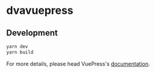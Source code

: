 # dvavuepress

> 

## Development

```bash
yarn dev
yarn build
```

For more details, please head VuePress's [documentation](https://v1.vuepress.vuejs.org/).

